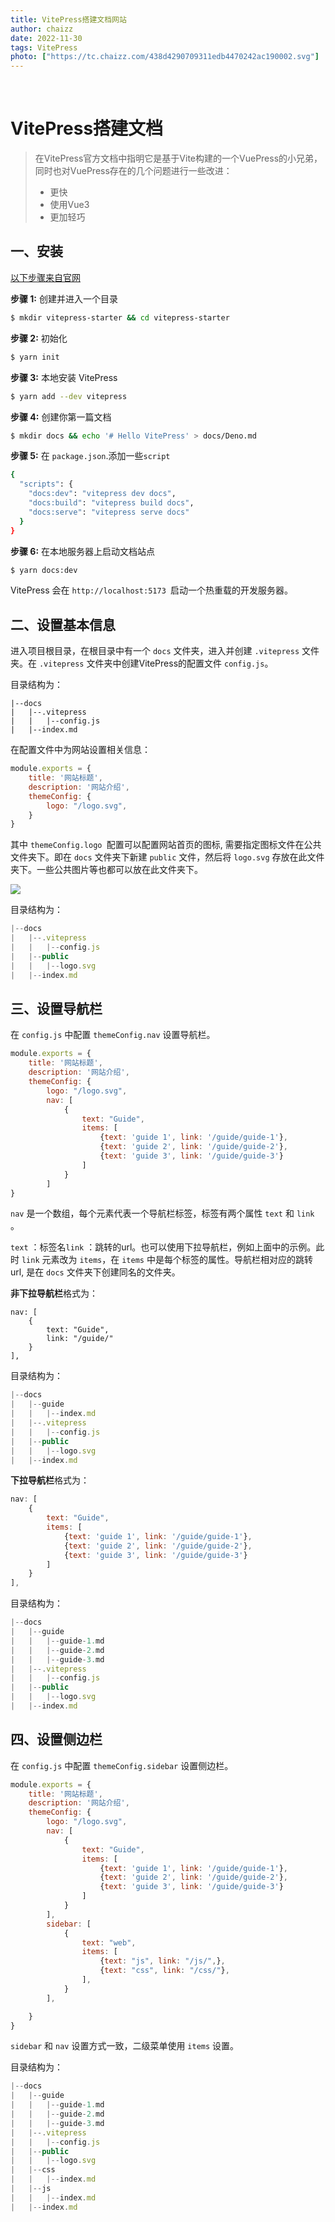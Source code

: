```yaml
---
title: VitePress搭建文档网站
author: chaizz
date: 2022-11-30
tags: VitePress
photo: ["https://tc.chaizz.com/438d4290709311edb4470242ac190002.svg"]
---
```


​            

<!--more-->

# VitePress搭建文档

> 在VitePress官方文档中指明它是基于Vite构建的一个VuePress的小兄弟，同时也对VuePress存在的几个问题进行一些改进：
>
> -  更快
> -  使用Vue3
> -  更加轻巧



## 一、安装

[以下步骤来自官网](https://vitejs.cn/vitepress/guide/getting-started.html)

**步骤 1:** 创建并进入一个目录

```sh
$ mkdir vitepress-starter && cd vitepress-starter
```

**步骤 2:** 初始化

```sh
$ yarn init
```

**步骤 3:** 本地安装 VitePress

```sh
$ yarn add --dev vitepress
```

**步骤 4:** 创建你第一篇文档

```sh
$ mkdir docs && echo '# Hello VitePress' > docs/Deno.md
```

**步骤 5:** 在 `package.json`.添加一些`script`

```sh
{
  "scripts": {
    "docs:dev": "vitepress dev docs",
    "docs:build": "vitepress build docs",
    "docs:serve": "vitepress serve docs"
  }
}
```

**步骤 6:** 在本地服务器上启动文档站点

```sh
$ yarn docs:dev
```

VitePress 会在 `http://localhost:5173 `启动一个热重载的开发服务器。



## 二、设置基本信息

进入项目根目录，在根目录中有一个 `docs` 文件夹，进入并创建 `.vitepress` 文件夹。在 `.vitepress` 文件夹中创建VitePress的配置文件 `config.js`。

目录结构为：

```
|--docs
|	|--.vitepress
|	|	|--config.js
|	|--index.md
```



在配置文件中为网站设置相关信息：

```js
module.exports = {
    title: '网站标题',
    description: '网站介绍',
    themeConfig: {
        logo: "/logo.svg",
    }
}
```

其中 `themeConfig.logo `配置可以配置网站首页的图标, 需要指定图标文件在公共文件夹下。即在 `docs` 文件夹下新建 `public` 文件，然后将 `logo.svg` 存放在此文件夹下。一些公共图片等也都可以放在此文件夹下。

![](https://tc.chaizz.com/d963f51c709711edb4470242ac190002.png)

目录结构为：

```js
|--docs
|	|--.vitepress
|	|	|--config.js
|	|--public
|	|	|--logo.svg
|	|--index.md
```



## 三、设置导航栏

在 `config.js` 中配置 `themeConfig.nav` 设置导航栏。

```js
module.exports = {
    title: '网站标题',
    description: '网站介绍',
    themeConfig: {
        logo: "/logo.svg",
        nav: [
            {
                text: "Guide",
                items: [
                    {text: 'guide 1', link: '/guide/guide-1'},
                    {text: 'guide 2', link: '/guide/guide-2'},
                    {text: 'guide 3', link: '/guide/guide-3'}
                ]
            }
        ]
}
```



`nav` 是一个数组，每个元素代表一个导航栏标签，标签有两个属性 `text` 和 `link` 。

`text` ：标签名`link` ：跳转的url。也可以使用下拉导航栏，例如上面中的示例。此时 `link` 元素改为 `items`，在 `items` 中是每个标签的属性。导航栏相对应的跳转url, 是在 `docs` 文件夹下创建同名的文件夹。

**非下拉导航栏**格式为：

```
nav: [
    {
        text: "Guide",
        link: "/guide/"
    }
],
```

目录结构为：

```js
|--docs
|	|--guide
|	|	|--index.md
|	|--.vitepress
|	|	|--config.js
|	|--public
|	|	|--logo.svg
|	|--index.md
```

**下拉导航栏**格式为：

```js
nav: [
    {
        text: "Guide",
        items: [
            {text: 'guide 1', link: '/guide/guide-1'},
            {text: 'guide 2', link: '/guide/guide-2'},
            {text: 'guide 3', link: '/guide/guide-3'}
        ]
    }
],
```

目录结构为：

```js
|--docs
|	|--guide
|	|	|--guide-1.md
|	|	|--guide-2.md
|	|	|--guide-3.md
|	|--.vitepress
|	|	|--config.js
|	|--public
|	|	|--logo.svg
|	|--index.md
```



## 四、设置侧边栏

在 `config.js` 中配置 `themeConfig.sidebar` 设置侧边栏。

```js
module.exports = {
    title: '网站标题',
    description: '网站介绍',
    themeConfig: {
        logo: "/logo.svg",
        nav: [
            {
                text: "Guide",
                items: [
                    {text: 'guide 1', link: '/guide/guide-1'},
                    {text: 'guide 2', link: '/guide/guide-2'},
                    {text: 'guide 3', link: '/guide/guide-3'}
                ]
            }
        ],
        sidebar: [
            {
                text: "web",
                items: [
                    {text: "js", link: "/js/",},
                    {text: "css", link: "/css/"},
                ],
            }
        ],

    }
}
```



`sidebar` 和 `nav` 设置方式一致，二级菜单使用 `items` 设置。

目录结构为：

```js
|--docs
|	|--guide
|	|	|--guide-1.md
|	|	|--guide-2.md
|	|	|--guide-3.md
|	|--.vitepress
|	|	|--config.js
|	|--public
|	|	|--logo.svg
|	|--css
|	|	|--index.md
|	|--js
|	|	|--index.md
|	|--index.md
```

